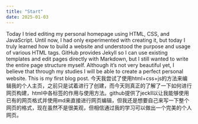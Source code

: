 ```yaml
---
title: "Start"
date: 2025-01-03
---
```


Today I tried editing my personal homepage using HTML, CSS, and JavaScript. Until now, I had only experimented with creating it, but today I truly learned how to build a website and understood the purpose and usage of various HTML tags. 
GitHub provides Jekyll so I can use existing templates and edit pages directly with Markdown, but I still wanted to write the entire page structure myself. Although it’s not very beautiful yet, I believe that through my studies I will be able to create a perfect personal website. This is my first blog post.
今天我尝试了使用html+css+js的方法来编辑我的个人主页，之前只是试着进行了创建，而今天则真正的了解了一下如何进行网页构建，html中各标签的作用与使用方法。github提供了jeckll以让我能够使用已有的网页格式并使用md来直接进行网页编辑，但我还是想要自己来写一下整个网页的格式，现在虽然不是很美观，但相信通过我的学习可以做出一个完美的个人网页。